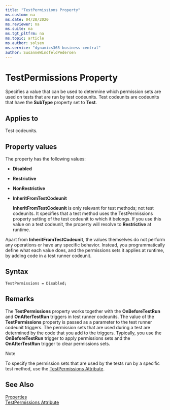 ```yaml
---
title: "TestPermissions Property"
ms.custom: na
ms.date: 04/28/2020
ms.reviewer: na
ms.suite: na
ms.tgt_pltfrm: na
ms.topic: article
ms.author: solsen
ms.service: "dynamics365-business-central"
author: SusanneWindfeldPedersen
---
```


# TestPermissions Property

Specifies a value that can be used to determine which permission sets are used on tests that are run by test codeunits. Test codeunits are codeunits that have the **SubType** property set to **Test**.

## Applies to
Test codeunits. 
    
## Property values
The property has the following values: 

* **Disabled**
    
* **Restrictive**
    
* **NonRestrictive**
    
* **InheritFromTestCodeunit**

    **InheritFromTestCodeunit** is only relevant for test methods; not test codeunits. It specifies that a test method uses the TestPermissions property setting of the test codeunit to which it belongs. If you use this value on a test codeunit, the property will resolve to **Restrictive** at runtime.

Apart from **InheritFromTestCodeunit**, the values themselves do not perform any operations or have any specific behavior. Instead, you programmatically define what each value does, and the permissions sets it applies at runtime, by adding code in a test runner codeunit.

## Syntax
```
TestPermissions = Disabled;
```

## Remarks
The **TestPermissions** property works together with the **OnBeforeTestRun** and **OnAfterTestRun** triggers in test runner codeunits. The value of the **TestPermissions** property is passed as a parameter to the test runner codeunit triggers. The permission sets that are used during a test are determined by the code that you add to the triggers. Typically, you use the **OnBeforeTestRun** trigger to apply permissions sets and the **OnAfterTestRun** trigger to clear permissions sets.

>[!NOTE]
> To specify the permission sets that are used by the tests run by a specific test method, use the [TestPermissions Attribute](devenv-testpermissions-attribute.md).

## See Also
[Properties](devenv-properties.md)  
[TestPermissions Attribute](devenv-testpermissions-attribute.md)
<!--
## See Also
[Testing With Permission Sets](../devenv-testing-permissionsets.md)  
[Testing the Application](../devenv-Testing-the-Application.md)  
[How to: Create a Test Runner Codeunit](../devenv-How-to-Create-a-Test-Runner-Codeunit.md)  
[How to: Create Test Codeunits and Test Methods](../methods/devenv-How-to-Create-Test-Codeunits-and-Test-Methods.md)  
[How to: Create Handler Methods](../methods/devenv-How-to-Create-Handler-Methods.md)  
[Walkthrough: Testing Purchase Invoice Discounts](../Walkthrough--Testing-Purchase-Invoice-Discounts.md)  
[OnAfterTestRun Trigger](../triggers/devenv-trigger-onaftertestrun.md)  
[OnBeforeTestRun Trigger](../triggers/devenv-trigger-onbeforetestrun.md)  -->